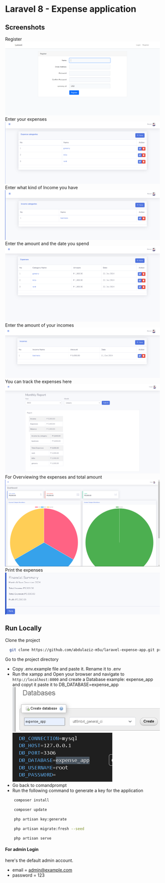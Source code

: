 # Laravel 8 - Expense application

## Screenshots

Register
![preview img](/preview.png)
Enter your expenses
![preview img](/preview7.png)
Enter what kind of Income you have
![preview img](/preview4.png)
Enter the amount and the date you spend
![preview img](/preview6.png)
Enter the amount of your incomes
![preview img](/preview3.png)
You can track the expenses here
![preview img](/preview2.png)
For Overviewing the expenses and total amount 
![preview img](/preview9.png)
Print the expenses
![preview img](/preview5.png)





## Run Locally

Clone the project

```bash
  git clone https://github.com/abdulaziz-m5u/laravel-expense-app.git project-name
```

Go to the project directory

 - Copy .env.example file and paste it. Rename it to .env
 - Run the xampp and Open your browser and navigate to `http://localhost:8000`  and create a Database example: expense_app and copyt it paste it to DB_DATABASE=expense_app
![preview img](/preview8.png)
![preview img](/preview10.png)
 - Go back to comandprompt
 - Run the following command to generate a key for the application

```bash
    composer install
```

```bash
    composer update
```

```bash
    php artisan key:generate
```

```bash
    php artisan migrate:fresh --seed
```

```bash
    php artisan serve
```

#### For admin Login
here's the default admin account.

-   email = admin@example.com
-   password = 123

